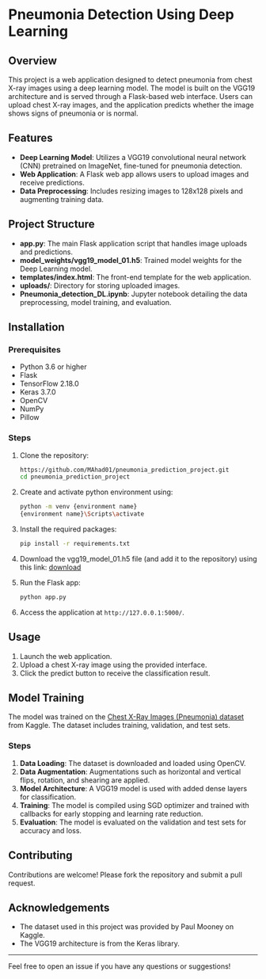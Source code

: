 # Pneumonia Detection Using Deep Learning

## Overview
This project is a web application designed to detect pneumonia from chest X-ray images using a deep learning model. The model is built on the VGG19 architecture and is served through a Flask-based web interface. Users can upload chest X-ray images, and the application predicts whether the image shows signs of pneumonia or is normal.

## Features
- **Deep Learning Model**: Utilizes a VGG19 convolutional neural network (CNN) pretrained on ImageNet, fine-tuned for pneumonia detection.
- **Web Application**: A Flask web app allows users to upload images and receive predictions.
- **Data Preprocessing**: Includes resizing images to 128x128 pixels and augmenting training data.

## Project Structure
- **app.py**: The main Flask application script that handles image uploads and predictions.
- **model_weights/vgg19_model_01.h5**: Trained model weights for the Deep Learning model.
- **templates/index.html**: The front-end template for the web application.
- **uploads/**: Directory for storing uploaded images.
- **Pneumonia_detection_DL.ipynb**: Jupyter notebook detailing the data preprocessing, model training, and evaluation.

## Installation

### Prerequisites
- Python 3.6 or higher
- Flask
- TensorFlow  2.18.0
- Keras  3.7.0
- OpenCV
- NumPy
- Pillow

### Steps
1. Clone the repository:
   ```bash
   https://github.com/MAhad01/pneumonia_prediction_project.git
   cd pneumonia_prediction_project
   ```
2. Create and activate python environment using:
   ```bash
   python -m venv {environment name}
   {environment name}\Scripts\activate
   ```
3. Install the required packages:
   ```bash
   pip install -r requirements.txt
   ```
4. Download the vgg19_model_01.h5 file (and add it to the repository) using this link:
   [download](https://drive.google.com/file/d/1cPGFhyGadt2rOadbpnpPad861zeAi0rq/view?usp=sharing)
   
5. Run the Flask app:
   ```bash
   python app.py
   ```
6. Access the application at `http://127.0.0.1:5000/`.

## Usage
1. Launch the web application.
2. Upload a chest X-ray image using the provided interface.
3. Click the predict button to receive the classification result.

## Model Training
The model was trained on the [Chest X-Ray Images (Pneumonia) dataset](https://www.kaggle.com/paultimothymooney/chest-xray-pneumonia) from Kaggle. The dataset includes training, validation, and test sets.

### Steps
1. **Data Loading**: The dataset is downloaded and loaded using OpenCV.
2. **Data Augmentation**: Augmentations such as horizontal and vertical flips, rotation, and shearing are applied.
3. **Model Architecture**: A VGG19 model is used with added dense layers for classification.
4. **Training**: The model is compiled using SGD optimizer and trained with callbacks for early stopping and learning rate reduction.
5. **Evaluation**: The model is evaluated on the validation and test sets for accuracy and loss.


## Contributing
Contributions are welcome! Please fork the repository and submit a pull request.

## Acknowledgements
- The dataset used in this project was provided by Paul Mooney on Kaggle.
- The VGG19 architecture is from the Keras library.

---

Feel free to open an issue if you have any questions or suggestions!


